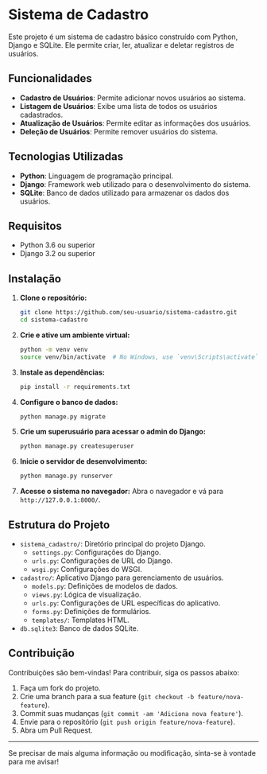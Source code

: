 
# Sistema de Cadastro

Este projeto é um sistema de cadastro básico construído com Python, Django e SQLite. Ele permite criar, ler, atualizar e deletar registros de usuários.

## Funcionalidades

- **Cadastro de Usuários**: Permite adicionar novos usuários ao sistema.
- **Listagem de Usuários**: Exibe uma lista de todos os usuários cadastrados.
- **Atualização de Usuários**: Permite editar as informações dos usuários.
- **Deleção de Usuários**: Permite remover usuários do sistema.

## Tecnologias Utilizadas

- **Python**: Linguagem de programação principal.
- **Django**: Framework web utilizado para o desenvolvimento do sistema.
- **SQLite**: Banco de dados utilizado para armazenar os dados dos usuários.

## Requisitos

- Python 3.6 ou superior
- Django 3.2 ou superior

## Instalação

1. **Clone o repositório:**
   ```bash
   git clone https://github.com/seu-usuario/sistema-cadastro.git
   cd sistema-cadastro
   ```

2. **Crie e ative um ambiente virtual:**
   ```bash
   python -m venv venv
   source venv/bin/activate  # No Windows, use `venv\Scripts\activate`
   ```

3. **Instale as dependências:**
   ```bash
   pip install -r requirements.txt
   ```

4. **Configure o banco de dados:**
   ```bash
   python manage.py migrate
   ```

5. **Crie um superusuário para acessar o admin do Django:**
   ```bash
   python manage.py createsuperuser
   ```

6. **Inicie o servidor de desenvolvimento:**
   ```bash
   python manage.py runserver
   ```

7. **Acesse o sistema no navegador:**
   Abra o navegador e vá para `http://127.0.0.1:8000/`.

## Estrutura do Projeto

- `sistema_cadastro/`: Diretório principal do projeto Django.
  - `settings.py`: Configurações do Django.
  - `urls.py`: Configurações de URL do Django.
  - `wsgi.py`: Configurações do WSGI.
- `cadastro/`: Aplicativo Django para gerenciamento de usuários.
  - `models.py`: Definições de modelos de dados.
  - `views.py`: Lógica de visualização.
  - `urls.py`: Configurações de URL específicas do aplicativo.
  - `forms.py`: Definições de formulários.
  - `templates/`: Templates HTML.
- `db.sqlite3`: Banco de dados SQLite.

## Contribuição

Contribuições são bem-vindas! Para contribuir, siga os passos abaixo:

1. Faça um fork do projeto.
2. Crie uma branch para a sua feature (`git checkout -b feature/nova-feature`).
3. Commit suas mudanças (`git commit -am 'Adiciona nova feature'`).
4. Envie para o repositório (`git push origin feature/nova-feature`).
5. Abra um Pull Request.


---

Se precisar de mais alguma informação ou modificação, sinta-se à vontade para me avisar!
